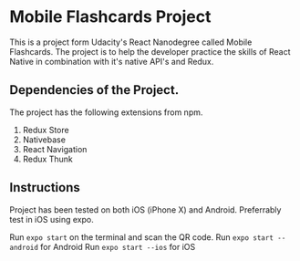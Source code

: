 # Mobile Flashcards Project

This is a project form Udacity's React Nanodegree called Mobile Flashcards.
The project is to help the developer practice the skills of React Native in combination with it's native API's and Redux.

## Dependencies of the Project. 
The project has the following extensions from npm.
  1. Redux Store
  2. Nativebase
  3. React Navigation
  4. Redux Thunk


## Instructions
Project has been tested on both iOS (iPhone X) and Android.
Preferrably test in iOS using expo.

Run `expo start` on the terminal and scan the QR code.
Run `expo start --android` for Android
Run `expo start --ios` for iOS


